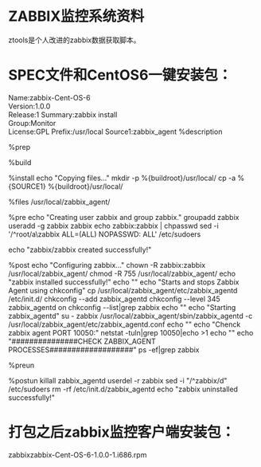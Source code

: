 # ZABBIX监控系统资料
ztools是个人改进的zabbix数据获取脚本。
# SPEC文件和CentOS6一键安装包：
Name:zabbix-Cent-OS-6		
Version:1.0.0	
Release:1
Summary:zabbix install	
Group:Monitor		
License:GPL	
Prefix:/usr/local
Source1:zabbix_agent
%description

%prep

%build

%install
echo "Copying files..."
mkdir -p %{buildroot}/usr/local/
cp -a %{SOURCE1} %{buildroot}/usr/local/

%files
/usr/local/zabbix_agent/

%pre
echo "Creating user zabbix and group zabbix."
groupadd zabbix
useradd -g zabbix zabbix
echo zabbix:zabbix | chpasswd
sed -i '/^root/a\zabbix	ALL=(ALL)	NOPASSWD: ALL' /etc/sudoers

echo "zabbix/zabbix created successfully!"

%post
echo "Configuring zabbix..."
chown -R zabbix:zabbix /usr/local/zabbix_agent/
chmod -R 755 /usr/local/zabbix_agent/
echo "zabbix installed successfully!"
echo  ""
echo "Starts and stops Zabbix Agent using chkconfig"
cp /usr/local/zabbix_agent/etc/zabbix_agentd /etc/init.d/
chkconfig --add zabbix_agentd
chkconfig --level 345 zabbix_agentd on
chkconfig --list|grep zabbix
echo  ""
echo "Starting zabbix_agentd"
su - zabbix
/usr/local/zabbix_agent/sbin/zabbix_agentd -c /usr/local/zabbix_agent/etc/zabbix_agentd.conf
echo ""
echo "Chenck zabbix agent PORT 10050:"
netstat -tuln|grep 10050|echo >1
echo  ""
echo "###############CHECK ZABBIX_AGENT PROCESSES###################"
ps -ef|grep zabbix

%preun

%postun
killall zabbix_agentd
userdel -r zabbix
sed -i "/^zabbix/d" /etc/sudoers
rm -rf /etc/init.d/zabbix_agentd
echo "zabbix uninstalled successfully!"



# 打包之后zabbix监控客户端安装包：
zabbixzabbix-Cent-OS-6-1.0.0-1.i686.rpm
